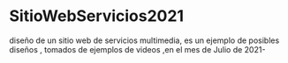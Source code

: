 # SitioWebServicios2021
diseño de un sitio web de servicios multimedia, es un ejemplo de posibles diseños , tomados de ejemplos de videos ,en el mes de Julio de 2021- 
